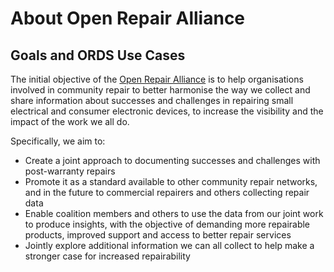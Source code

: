 # About Open Repair Alliance

## Goals and ORDS Use Cases

The initial objective of the [Open Repair Alliance](https://openrepair.org) is to help organisations involved in community repair to better harmonise the way we collect and share information about successes and challenges in repairing small electrical and consumer electronic devices, to increase the visibility and the impact of the work we all do.  

Specifically, we aim to:

- Create a joint approach to documenting successes and challenges with post-warranty repairs
- Promote it as a standard available to other community repair networks, and in the future to commercial repairers and others collecting repair data
- Enable coalition members and others to use the data from our joint work to produce insights, with the objective of demanding more repairable products, improved support and access to better repair services
- Jointly explore additional information we can all collect to help make a stronger case for increased repairability

